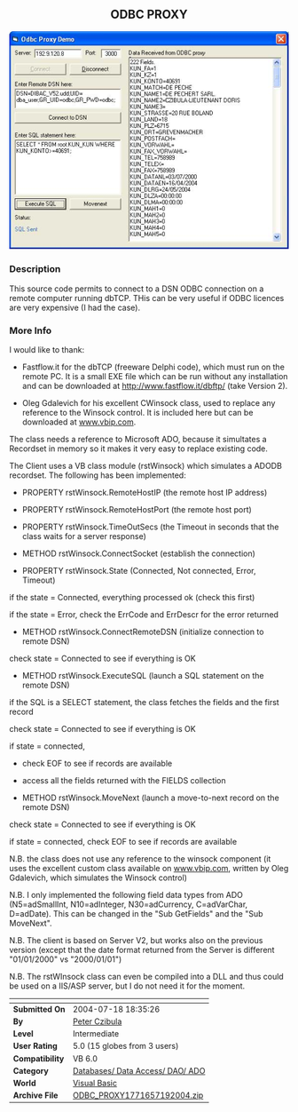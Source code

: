 ﻿<div align="center">

## ODBC PROXY

<img src="PIC20047191528482928.jpg">
</div>

### Description

This source code permits to connect to a DSN ODBC connection on a remote computer running dbTCP. THis can be very useful if ODBC licences are very expensive (I had the case).
 
### More Info
 
I would like to thank:

- Fastflow.it for the dbTCP (freeware Delphi code), which must run on the remote PC. It is a small EXE file which can be run without any installation and can be downloaded at http://www.fastflow.it/dbftp/ (take Version 2).

- Oleg Gdalevich for his excellent CWinsock class, used to replace any reference to the Winsock control. It is included here but can be downloaded at www.vbip.com.

The class needs a reference to Microsoft ADO, because it simultates a Recordset in memory so it makes it very easy to replace existing code.

The Client uses a VB class module (rstWinsock) which simulates a ADODB recordset. The following has been implemented:

- PROPERTY rstWinsock.RemoteHostIP (the remote host IP address)

- PROPERTY rstWinsock.RemoteHostPort (the remote host port)

- PROPERTY rstWinsock.TimeOutSecs (the Timeout in seconds that the class waits for a server response)

- METHOD rstWinsock.ConnectSocket (establish the connection)

- PROPERTY rstWinsock.State (Connected, Not connected, Error, Timeout)

if the state = Connected, everything processed ok (check this first)

if the state = Error, check the ErrCode and ErrDescr for the error returned

- METHOD rstWinsock.ConnectRemoteDSN (initialize connection to remote DSN)

check state = Connected to see if everything is OK

- METHOD rstWinsock.ExecuteSQL (launch a SQL statement on the remote DSN)

if the SQL is a SELECT statement, the class fetches the fields and the first record

check state = Connected to see if everything is OK

if state = connected,

- check EOF to see if records are available

- access all the fields returned with the FIELDS collection

- METHOD rstWinsock.MoveNext (launch a move-to-next record on the remote DSN)

check state = Connected to see if everything is OK

if state = connected, check EOF to see if records are available

N.B. the class does not use any reference to the winsock component (it uses the excellent custom class available on www.vbip.com, written by Oleg Gdalevich, which simulates the Winsock control)

N.B. I only implemented the following field data types from ADO (N5=adSmallInt, N10=adInteger, N30=adCurrency, C=adVarChar, D=adDate). This can be changed in the "Sub GetFields" and the "Sub MoveNext".

N.B. The client is based on Server V2, but works also on the previous version (except that the date format returned from the Server is different "01/01/2000" vs "2000/01/01")

N.B. The rstWInsock class can even be compiled into a DLL and thus could be used on a IIS/ASP server, but I do not need it for the moment.


<span>             |<span>
---                |---
**Submitted On**   |2004-07-18 18:35:26
**By**             |[Peter Czibula](https://github.com/Planet-Source-Code/PSCIndex/blob/master/ByAuthor/peter-czibula.md)
**Level**          |Intermediate
**User Rating**    |5.0 (15 globes from 3 users)
**Compatibility**  |VB 6\.0
**Category**       |[Databases/ Data Access/ DAO/ ADO](https://github.com/Planet-Source-Code/PSCIndex/blob/master/ByCategory/databases-data-access-dao-ado__1-6.md)
**World**          |[Visual Basic](https://github.com/Planet-Source-Code/PSCIndex/blob/master/ByWorld/visual-basic.md)
**Archive File**   |[ODBC\_PROXY1771657192004\.zip](https://github.com/Planet-Source-Code/peter-czibula-odbc-proxy__1-55032/archive/master.zip)








